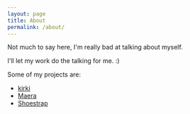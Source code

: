```yaml
---
layout: page
title: About
permalink: /about/
---
```


Not much to say here, I'm really bad at talking about myself.

I'll let my work do the talking for me. :)

Some of my projects are:

* [kirki](http://kirki.org)
* [Maera](http://maera.io)
* [Shoestrap](https://github.com/shoestrap/shoestrap-3)
